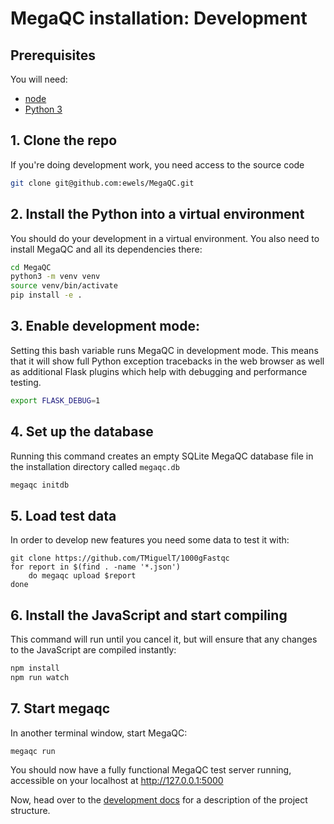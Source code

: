 # MegaQC installation: Development

## Prerequisites
You will need:
* [node](https://nodejs.org/en/download/)
* [Python 3](https://www.python.org/downloads/)

## 1. Clone the repo
If you're doing development work, you need access to the source code
```bash
git clone git@github.com:ewels/MegaQC.git
```

## 2. Install the Python into a virtual environment
You should do your development in a virtual environment. You also need to install MegaQC
and all its dependencies there:
```bash
cd MegaQC
python3 -m venv venv
source venv/bin/activate
pip install -e .
```

## 3. Enable development mode:
Setting this bash variable runs MegaQC in development mode. This means
that it will show full Python exception tracebacks in the web browser
as well as additional Flask plugins which help with debugging and performance testing.

```bash
export FLASK_DEBUG=1
```

## 4. Set up the database
Running this command creates an empty SQLite MegaQC database file in the
installation directory called `megaqc.db`

```bash
megaqc initdb
```

## 5. Load test data
In order to develop new features you need some data to test it with:

```
git clone https://github.com/TMiguelT/1000gFastqc
for report in $(find . -name '*.json')
    do megaqc upload $report
done
```

## 6. Install the JavaScript and start compiling
This command will run until you cancel it, but will ensure that any changes to the 
JavaScript are compiled instantly:
```bash
npm install
npm run watch
```

## 7. Start megaqc
In another terminal window, start MegaQC:
```bash
megaqc run
```

You should now have a fully functional MegaQC test server running,
accessible on your localhost at http://127.0.0.1:5000

Now, head over to the [development docs](development.md) for a description of the 
project structure.
